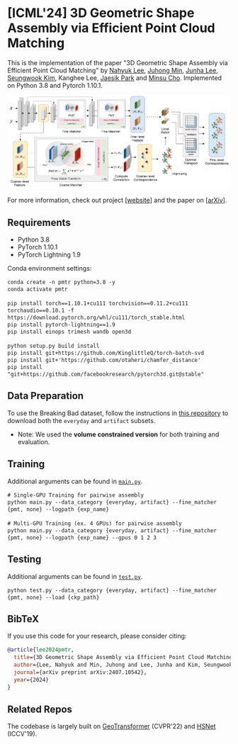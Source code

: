 # [ICML'24] 3D Geometric Shape Assembly via Efficient Point Cloud Matching
This is the implementation of the paper "3D Geometric Shape Assembly via Efficient Point Cloud Matching" by [Nahyuk Lee](https://nahyuklee.github.io/), [Juhong Min](https://juhongm999.github.io/), [Junha Lee](https://junha-l.github.io/), [Seungwook Kim](https://wookiekim.github.io/), Kanghee Lee, [Jaesik Park](https://jaesik.info/) and [Minsu Cho](https://cvlab.postech.ac.kr/~mcho/). Implemented on Python 3.8 and Pytorch 1.10.1.

<p align="middle">
    <img src="data/assets/pmtr_architecture.png">
</p>

For more information, check out project [[website](https://nahyuklee.github.io/pmtr/)] and the paper on [[arXiv](https://arxiv.org/abs/2407.10542)].


## Requirements
- Python 3.8
- PyTorch 1.10.1
- PyTorch Lightning 1.9

Conda environment settings:
```
conda create -n pmtr python=3.8 -y
conda activate pmtr

pip install torch==1.10.1+cu111 torchvision==0.11.2+cu111 torchaudio==0.10.1 -f https://download.pytorch.org/whl/cu111/torch_stable.html
pip install pytorch-lightning==1.9
pip install einops trimesh wandb open3d

python setup.py build install
pip install git+https://github.com/KinglittleQ/torch-batch-svd
pip install git+'https://github.com/otaheri/chamfer_distance'
pip install "git+https://github.com/facebookresearch/pytorch3d.git@stable"
```

## Data Preparation
To use the Breaking Bad dataset, follow the instructions in [this repository](https://github.com/Breaking-Bad-Dataset/Breaking-Bad-Dataset.github.io?tab=readme-ov-file) to download both the `everyday` and `artifact` subsets.
- Note: We used the **volume constrained version** for both training and evaluation.

## Training
Additional arguments can be found in [`main.py`](./main.py).
```
# Single-GPU Training for pairwise assembly
python main.py --data_category {everyday, artifact} --fine_matcher {pmt, none} --logpath {exp_name} 

# Multi-GPU Training (ex. 4 GPUs) for pairwise assembly 
python main.py --data_category {everyday, artifact} --fine_matcher {pmt, none} --logpath {exp_name} --gpus 0 1 2 3 
```

## Testing
Additional arguments can be found in [`test.py`](./test.py).
```
python test.py --data_category {everyday, artifact} --fine_matcher {pmt, none} --load {ckp_path} 
```

## BibTeX
If you use this code for your research, please consider citing:
````BibTeX
@article{lee2024pmtr,
  title={3D Geometric Shape Assembly via Efficient Point Cloud Matching},
  author={Lee, Nahyuk and Min, Juhong and Lee, Junha and Kim, Seungwook and Lee, Kanghee and Park, Jaesik and Cho, Minsu},
  journal={arXiv preprint arXiv:2407.10542},
  year={2024}
}
````

## Related Repos
The codebase is largely built on [GeoTransformer](https://github.com/qinzheng93/GeoTransformer) (CVPR'22) and [HSNet](https://github.com/juhongm999/hsnet) (ICCV'19).